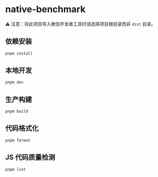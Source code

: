 # native-benchmark

⚠️ 注意：将此项目导入微信开发者工具时请选择项目根目录而非 `dist` 目录。

## 依赖安装

```sh
pnpm install
```

## 本地开发

```sh
pnpm dev
```

## 生产构建

```sh
pnpm build
```

## 代码格式化

```sh
pnpm format
```

## JS 代码质量检测

```sh
pnpm lint
```
